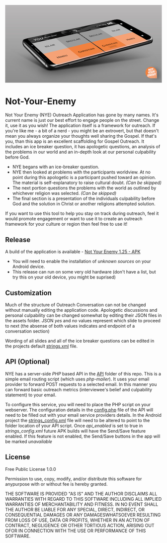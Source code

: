 ![Screenshot of Not-Your-Enemy Application](./app/src/main/res/drawable/mockup.jpg)

# Not-Your-Enemy

Not Your Enemy (NYE) Outreach Application has gone by many names. It's current name is just our best effort to engage people on the street.  Change it, use it as you wish!  The application itself is a framework for outreach.  If you're like me - a bit of a nerd - you might be an extrovert, but that doesn't mean you always organize your thoughts well sharing the Gospel.  If that's you, than this app is an excellent scaffolding for Gospel Outreach.  It includes an ice breaker question, it has apologetic questions, an analysis of the problems in our world and an in-depth look at our personal culpability before God.

- NYE begans with an ice-breaker question.  
- NYE then looked at problems with the participants worldview.  At no point during this apologetic is a participant pushed toward an opinion.  The material is self-explanatory to raise cultural doubt. *(Can be skipped)*
- The next portion questions the problems with the world as outlined by whichever religion was selected.  *(Can be skipped)*
- The final section is a presentation of the individuals culpability before God and the solution in Christ or another religions attempted solution.

If you want to use this tool to help you stay on track during outreach, feel it would promote engagement or want to use it to create an outreach framework for your culture or region then feel free to use it!

## Release

A build of the application is available - [Not Your Enemy 1.25 - APK](./RELEASE/not-your-enemy.apk)

- You will need to enable the installation of *unknown sources* on your Android device.
- This release can run on some very old hardware (don't have a list, but try this on your old device, you might be suprised)

## Customization

Much of the structure of Outreach Conversation can not be changed without manually editing the application code.  Apologetic discussions and personal culpability can be changed somewhat by editing their JSON files in the assets folder. JSON *yes* and *no* values represent which slide to proceed to next (the absense of both values indicates and endpoint of a conversation section)

Wording of all slides and all of the ice breaker questions can be edited in the projects default [strings.xml](/app/src/main/res/values/strings.xml) file.

## API (Optional)

NYE has a server-side *PHP* based API in the [API](./API) folder of this repo.  This is a simple email routing script (which uses *php-mailer*).  It uses your email provider to forward POST requests to a selected email.  In this manner you can forward basic outreach metrics (interviewee's belief and culpability statement) to your email.

To configure this service, you will need to place the PHP script on your webserver.  The configuration details in the [config.php](./API/config.php) file of the API will need to be filled out with your email service providers details. In the Android project the [strings_config.xml](/app/src/main/res/values/strings_config.xml) file will need to be altered to point to the folder location of your API script.  Once *api_enabled* is set to true in *strings_config.xml* future APK builds will have the Send/Save feature enabled. If this feature is not enabled, the Send/Save buttons in the app will be marked *unavailable*

## License

Free Public License 1.0.0

Permission to use, copy, modify, and/or distribute this software for anypurpose with or without fee is hereby granted.

THE SOFTWARE IS PROVIDED "AS IS" AND THE AUTHOR DISCLAIMS ALL WARRANTIES WITH REGARD TO THIS SOFTWARE INCLUDING ALL IMPLIED WARRANTIES OF MERCHANTABILITY AND FITNESS. IN NO EVENT SHALL THE AUTHOR BE LIABLE FOR ANY SPECIAL, DIRECT, INDIRECT, OR CONSEQUENTIAL DAMAGES OR ANY DAMAGESWHATSOEVER RESULTING FROM LOSS OF USE, DATA OR PROFITS, WHETHER IN AN ACTION OF CONTRACT, NEGLIGENCE OR OTHER TORTIOUS ACTION, ARISING OUT OFOR IN CONNECTION WITH THE USE OR PERFORMANCE OF THIS SOFTWARE.
